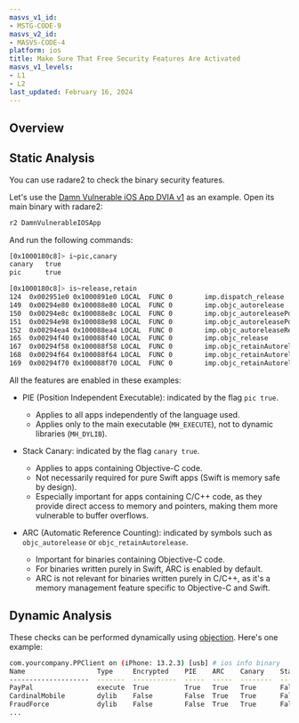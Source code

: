 ```yaml
---
masvs_v1_id:
- MSTG-CODE-9
masvs_v2_id:
- MASVS-CODE-4
platform: ios
title: Make Sure That Free Security Features Are Activated
masvs_v1_levels:
- L1
- L2
last_updated: February 16, 2024
---
```


## Overview

## Static Analysis

You can use radare2 to check the binary security features.

Let's use the [Damn Vulnerable iOS App DVIA v1](https://github.com/prateek147/DVIA/) as an example. Open its main binary with radare2:

```bash
r2 DamnVulnerableIOSApp
```

And run the following commands:

```bash
[0x1000180c8]> i~pic,canary
canary   true
pic      true
```

```bash
[0x1000180c8]> is~release,retain
124  0x002951e0 0x1000891e0 LOCAL  FUNC 0        imp.dispatch_release
149  0x00294e80 0x100088e80 LOCAL  FUNC 0        imp.objc_autorelease
150  0x00294e8c 0x100088e8c LOCAL  FUNC 0        imp.objc_autoreleasePoolPop
151  0x00294e98 0x100088e98 LOCAL  FUNC 0        imp.objc_autoreleasePoolPush
152  0x00294ea4 0x100088ea4 LOCAL  FUNC 0        imp.objc_autoreleaseReturnValue
165  0x00294f40 0x100088f40 LOCAL  FUNC 0        imp.objc_release
167  0x00294f58 0x100088f58 LOCAL  FUNC 0        imp.objc_retainAutorelease
168  0x00294f64 0x100088f64 LOCAL  FUNC 0        imp.objc_retainAutoreleaseReturnValue
169  0x00294f70 0x100088f70 LOCAL  FUNC 0        imp.objc_retainAutoreleasedReturnValue
```

All the features are enabled in these examples:

- PIE (Position Independent Executable): indicated by the flag `pic true`.
    - Applies to all apps independently of the language used.
    - Applies only to the main executable (`MH_EXECUTE`), not to dynamic libraries (`MH_DYLIB`).

- Stack Canary: indicated by the flag `canary true`.
    - Applies to apps containing Objective-C code.
    - Not necessarily required for pure Swift apps (Swift is memory safe by design).
    - Especially important for apps containing C/C++ code, as they provide direct access to memory and pointers, making them more vulnerable to buffer overflows.

- ARC (Automatic Reference Counting): indicated by symbols such as `objc_autorelease` or `objc_retainAutorelease`.
    - Important for binaries containing Objective-C code.
    - For binaries written purely in Swift, ARC is enabled by default.
    - ARC is not relevant for binaries written purely in C/C++, as it's a memory management feature specific to Objective-C and Swift.

## Dynamic Analysis

These checks can be performed dynamically using [objection](../../../Document/0x08a-Testing-Tools.md#objection). Here's one example:

```bash
com.yourcompany.PPClient on (iPhone: 13.2.3) [usb] # ios info binary
Name                  Type     Encrypted    PIE    ARC    Canary    Stack Exec    RootSafe
--------------------  -------  -----------  -----  -----  --------  ------------  ----------
PayPal                execute  True         True   True   True      False         False
CardinalMobile        dylib    False        False  True   True      False         False
FraudForce            dylib    False        False  True   True      False         False
...
```

